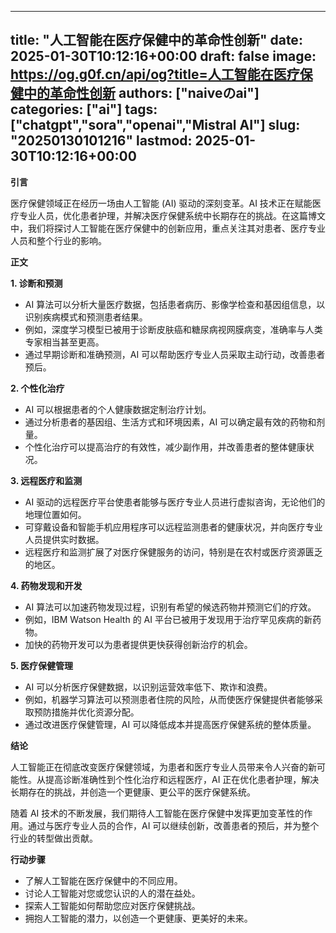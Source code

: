 
---
title: "人工智能在医疗保健中的革命性创新"
date: 2025-01-30T10:12:16+00:00
draft: false
image: https://og.g0f.cn/api/og?title=人工智能在医疗保健中的革命性创新
authors: ["naiveのai"]
categories: ["ai"]
tags: ["chatgpt","sora","openai","Mistral AI"]
slug: "20250130101216"
lastmod: 2025-01-30T10:12:16+00:00
---
**引言**

医疗保健领域正在经历一场由人工智能 (AI) 驱动的深刻变革。AI 技术正在赋能医疗专业人员，优化患者护理，并解决医疗保健系统中长期存在的挑战。在这篇博文中，我们将探讨人工智能在医疗保健中的创新应用，重点关注其对患者、医疗专业人员和整个行业的影响。

**正文**

**1. 诊断和预测**

* AI 算法可以分析大量医疗数据，包括患者病历、影像学检查和基因组信息，以识别疾病模式和预测患者结果。
* 例如，深度学习模型已被用于诊断皮肤癌和糖尿病视网膜病变，准确率与人类专家相当甚至更高。
* 通过早期诊断和准确预测，AI 可以帮助医疗专业人员采取主动行动，改善患者预后。

**2. 个性化治疗**

* AI 可以根据患者的个人健康数据定制治疗计划。
* 通过分析患者的基因组、生活方式和环境因素，AI 可以确定最有效的药物和剂量。
* 个性化治疗可以提高治疗的有效性，减少副作用，并改善患者的整体健康状况。

**3. 远程医疗和监测**

* AI 驱动的远程医疗平台使患者能够与医疗专业人员进行虚拟咨询，无论他们的地理位置如何。
* 可穿戴设备和智能手机应用程序可以远程监测患者的健康状况，并向医疗专业人员提供实时数据。
* 远程医疗和监测扩展了对医疗保健服务的访问，特别是在农村或医疗资源匮乏的地区。

**4. 药物发现和开发**

* AI 算法可以加速药物发现过程，识别有希望的候选药物并预测它们的疗效。
* 例如，IBM Watson Health 的 AI 平台已被用于发现用于治疗罕见疾病的新药物。
* 加快的药物开发可以为患者提供更快获得创新治疗的机会。

**5. 医疗保健管理**

* AI 可以分析医疗保健数据，以识别运营效率低下、欺诈和浪费。
* 例如，机器学习算法可以预测患者住院的风险，从而使医疗保健提供者能够采取预防措施并优化资源分配。
* 通过改进医疗保健管理，AI 可以降低成本并提高医疗保健系统的整体质量。

**结论**

人工智能正在彻底改变医疗保健领域，为患者和医疗专业人员带来令人兴奋的新可能性。从提高诊断准确性到个性化治疗和远程医疗，AI 正在优化患者护理，解决长期存在的挑战，并创造一个更健康、更公平的医疗保健系统。

随着 AI 技术的不断发展，我们期待人工智能在医疗保健中发挥更加变革性的作用。通过与医疗专业人员的合作，AI 可以继续创新，改善患者的预后，并为整个行业的转型做出贡献。

**行动步骤**

* 了解人工智能在医疗保健中的不同应用。
* 讨论人工智能对您或您认识的人的潜在益处。
* 探索人工智能如何帮助您应对医疗保健挑战。
* 拥抱人工智能的潜力，以创造一个更健康、更美好的未来。